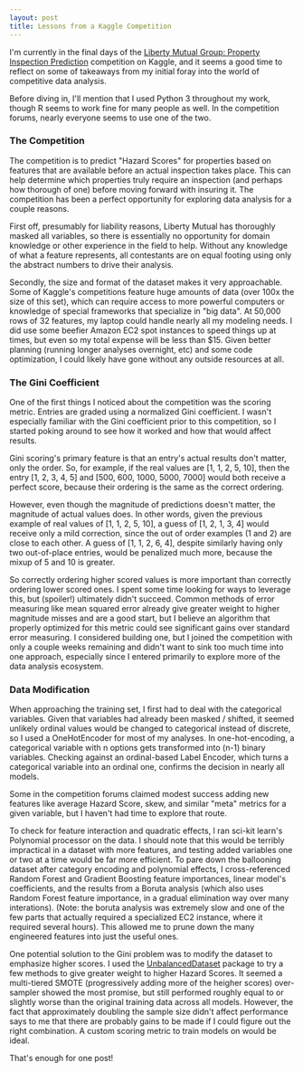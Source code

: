 ```yaml
---
layout: post
title: Lessons from a Kaggle Competition
---
```


I'm currently in the final days of the [Liberty Mutual Group: Property Inspection Prediction](https://www.kaggle.com/c/liberty-mutual-group-property-inspection-prediction) competition on Kaggle, and it seems a good time to reflect on some of takeaways from my initial foray into the world of competitive data analysis. 

Before diving in, I'll mention that I used Python 3 throughout my work, though R seems to work fine for many people as well. In the competition forums, nearly everyone seems to use one of the two. 

### The Competition

The competition is to predict "Hazard Scores" for properties based on features that are available before an actual inspection takes place. This can help determine which properties truly require an inspection (and perhaps how thorough of one) before moving forward with insuring it. The competition has been a perfect opportunity for exploring data analysis for a couple reasons. 

First off, presumably for liability reasons, Liberty Mutual has thoroughly masked all variables, so there is essentially no opportunity for domain knowledge or other experience in the field to help. Without any knowledge of what a feature represents, all contestants are on equal footing using only the abstract numbers to drive their analysis. 

Secondly, the size and format of the dataset makes it very approachable. Some of Kaggle's competitions feature huge amounts of data (over 100x the size of this set), which can require access to more powerful computers or knowledge of special frameworks that specialize in "big data". At 50,000 rows of 32 features, my laptop could handle nearly all my modeling needs. I did use some beefier Amazon EC2 spot instances to speed things up at times, but even so my total expense will be less than $15. Given better planning (running longer analyses overnight, etc) and some code optimization, I could likely have gone without any outside resources at all. 

### The Gini Coefficient

One of the first things I noticed about the competition was the scoring metric. Entries are graded using a normalized Gini coefficient. I wasn't especially familiar with the Gini coefficient prior to this competition, so I started poking around to see how it worked and how that would affect results. 

Gini scoring's primary feature is that an entry's actual results don't matter, only the order. So, for example, if the real values are [1, 1, 2, 5, 10], then the entry [1, 2, 3, 4, 5] and [500, 600, 1000, 5000, 7000] would both receive a perfect score, because their ordering is the same as the correct ordering. 

However, even though the magnitude of predictions doesn't matter, the magnitude of actual values does. In other words, given the previous example of real values of [1, 1, 2, 5, 10], a guess of [1, 2, 1, 3, 4] would receive only a mild correction, since the out of order examples (1 and 2) are close to each other. A guess of [1, 1, 2, 6, 4], despite similarly having only two out-of-place entries, would be penalized much more, because the mixup of 5 and 10 is greater. 

So correctly ordering higher scored values is more important than correctly ordering lower scored ones. I spent some time looking for ways to leverage this, but (spoiler!) ultimately didn't succeed. Common methods of error measuring like mean squared error already give greater weight to higher magnitude misses and are a good start, but I believe an algorithm that properly optimized for this metric could see significant gains over standard error measuring. I considered building one, but I joined the competition with only a couple weeks remaining and didn't want to sink too much time into one approach, especially since I entered primarily to explore more of the data analysis ecosystem. 

### Data Modification

When approaching the training set, I first had to deal with the categorical variables. Given that variables had already been masked / shifted, it seemed unlikely ordinal values would be changed to categorical instead of discrete, so I used a OneHotEncoder for most of my analyses. In one-hot-encoding, a categorical variable with n options gets transformed into (n-1) binary variables. Checking against an ordinal-based Label Encoder, which turns a categorical variable into an ordinal one, confirms the decision in nearly all models. 

Some in the competition forums claimed modest success adding new features like average Hazard Score, skew, and similar "meta" metrics for a given variable, but I haven't had time to explore that route. 

To check for feature interaction and quadratic effects, I ran sci-kit learn's Polynomial processor on the data. I should note that this would be terribly impractical in a dataset with more features, and testing added variables one or two at a time would be far more efficient. To pare down the ballooning dataset after category encoding and polynomial effects, I cross-referenced Random Forest and Gradient Boosting feature importances, linear model's coefficients, and the results from a Boruta analysis (which also uses Random Forest feature importance, in a gradual elimination way over many interations). (Note: the boruta analysis was extremely slow and one of the few parts that actually required a specialized EC2 instance, where it required several hours). This allowed me to prune down the many engineered features into just the useful ones. 

One potential solution to the Gini problem was to modify the dataset to emphasize higher scores. I used the [UnbalancedDataset](https://github.com/fmfn/UnbalancedDataset) package to try a few methods to give greater weight to higher Hazard Scores. It seemed a multi-tiered SMOTE (progressively adding more of the heigher scores) over-sampler showed the most promise, but still performed roughly equal to or slightly worse than the original training data across all models. However, the fact that approximately doubling the sample size didn't affect performance says to me that there are probably gains to be made if I could figure out the right combination. A custom scoring metric to train models on would be ideal. 



That's enough for one post! 
